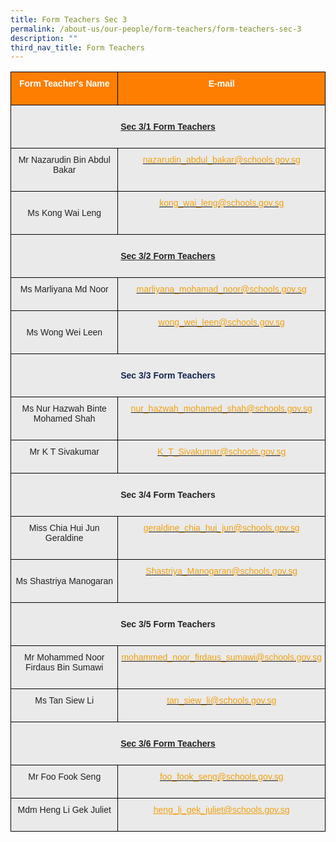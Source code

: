 ```yaml
---
title: Form Teachers Sec 3
permalink: /about-us/our-people/form-teachers/form-teachers-sec-3
description: ""
third_nav_title: Form Teachers
---
```

<style type="text/css">
.tg  {border-collapse:collapse;border-spacing:0;}
.tg td{border-color:black;border-style:solid;border-width:1px;font-family:Arial, sans-serif;font-size:14px;
  overflow:hidden;padding:10px 5px;word-break:normal;}
.tg th{border-color:black;border-style:solid;border-width:1px;font-family:Arial, sans-serif;font-size:14px;
  font-weight:normal;overflow:hidden;padding:10px 5px;word-break:normal;}
.tg .tg-41i5{background-color:#EAEAEA;color:#F2A00F;text-align:center;vertical-align:top}
.tg .tg-pa0n{background-color:#FD7E00;color:#FFF;font-weight:bold;text-align:center;vertical-align:middle}
.tg .tg-ii8k{background-color:#EAEAEA;color:#222;text-align:center;vertical-align:top}
.tg .tg-i8ej{background-color:#EAEAEA;color:#222;font-weight:bold;text-align:center;text-decoration:underline;vertical-align:top}
.tg .tg-t0cp{background-color:#FD7E00;color:#FFF;font-weight:bold;text-align:center;vertical-align:top}
.tg .tg-ku5w{background-color:#EAEAEA;color:#222;text-align:center;vertical-align:middle}
.tg .tg-6vjd{background-color:#EAEAEA;color:#F2A00F;text-align:center;text-decoration:underline;vertical-align:top}
</style>
<table class="tg">
<thead>
  <tr>
    <th class="tg-pa0n" colspan="2"><span style="color:#FFF;background-color:#FD7E00">Form Teacher's Name</span><br><br></th>
    <th class="tg-t0cp"><span style="color:#FFF;background-color:#FD7E00">E-mail</span><br><br></th>
  </tr>
</thead>
<tbody>
  <tr>
    <td class="tg-i8ej" colspan="3"><br><span style="font-weight:bold">Sec 3/1 Form Teachers</span><br><br></td>
  </tr>
  <tr>
    <td class="tg-ii8k" colspan="2"><span style="color:#222;background-color:#EAEAEA">Mr Nazarudin Bin Abdul Bakar</span><br><br></td>
    <td class="tg-41i5"><a href="mailto:nazarudin_abdul_bakar@schools.gov.sg"><span style="text-decoration:none;color:#F2A00F">nazarudin_abdul_bakar@schools.gov.sg</span></a><br></td>
  </tr>
  <tr>
    <td class="tg-ku5w" colspan="2"><span style="color:#222;background-color:#EAEAEA"> </span><br><span style="color:#222;background-color:#EAEAEA">Ms Kong Wai Leng</span><br><br></td>
    <td class="tg-41i5"><a href="mailto:kong_wai_leng@schools.gov.sg"><span style="text-decoration:none;color:#F2A00F">kong_wai_leng@schools.gov.sg</span></a><br></td>
  </tr>
  <tr>
    <td class="tg-i8ej" colspan="3"><br><span style="font-weight:bold">Sec 3/2 Form Teachers</span><br><br></td>
  </tr>
  <tr>
    <td class="tg-ii8k" colspan="2"><span style="color:#222;background-color:#EAEAEA">Ms Marliyana Md Noor</span><br><br></td>
    <td class="tg-41i5"><a href="mailto:marliyana_mohamad_noor@schools.gov.sg"><span style="text-decoration:none;color:#F2A00F">marliyana_mohamad_noor@schools.gov.sg</span></a><br></td>
  </tr>
  <tr>
    <td class="tg-ku5w" colspan="2"><span style="color:#222;background-color:#EAEAEA"> </span><br><span style="color:#222;background-color:#EAEAEA">Ms Wong Wei Leen</span><br><br></td>
    <td class="tg-41i5"><a href="mailto:wong_wei_leen@schools.gov.sg"><span style="text-decoration:none;color:#F2A00F">wong_wei_leen@schools.gov.sg</span></a><br></td>
  </tr>
  <tr>
    <td class="tg-ii8k" colspan="3"><br><span style="font-weight:700;color:#12244F"> <span style="font-weight:bold">Sec 3/3 Form Teachers</span><br><br></td>
  </tr>
  <tr>
    <td class="tg-ii8k" colspan="2"><span style="color:#222;background-color:#EAEAEA">Ms Nur Hazwah Binte Mohamed Shah</span><br><br></td>
    <td class="tg-41i5"><a href="mailto:nur_hazwah_mohamed_shah@schools.gov.sg"><span style="text-decoration:none;color:#F2A00F">nur_hazwah_mohamed_shah@schools.gov.sg</span></a><br></td>
  </tr>
  <tr>
    <td class="tg-ii8k" colspan="2"><span style="color:#222;background-color:#EAEAEA">Mr K T Sivakumar</span><br><br></td>
    <td class="tg-41i5"><a href="mailto:K_T_Sivakumar@schools.gov.sg"><span style="text-decoration:none;color:#F2A00F">K_T_Sivakumar@schools.gov.sg</span></a></td>
  </tr>
  <tr>
    <td class="tg-ii8k" colspan="3"><br><span style="font-weight:bold">Sec 3/4 Form Teachers</span><br><br></td>
  </tr>
  <tr>
    <td class="tg-ii8k" colspan="2"><span style="color:#222;background-color:#EAEAEA">Miss Chia Hui Jun Geraldine</span><br><br></td>
    <td class="tg-41i5"><a href="mailto:geraldine_chia_hui_jun@schools.gov.sg"><span style="text-decoration:none;color:#F2A00F">geraldine_chia_hui_jun@schools.gov.sg</span></a><br></td>
  </tr>
  <tr>
    <td class="tg-ku5w" colspan="2"><span style="color:#222;background-color:#EAEAEA"> </span><br><span style="color:#222;background-color:#EAEAEA">Ms Shastriya Manogaran</span><br><br></td>
    <td class="tg-41i5"><a href="mailto:Shastriya_Manogaran@schools.gov.sg"><span style="text-decoration:none;color:#F2A00F">Shastriya_Manogaran@schools.gov.sg</span></a><br></td>
  </tr>
  <tr>
    <td class="tg-ii8k" colspan="3"><br><span style="font-weight:bold">Sec 3/5 Form Teachers</span><br><br></td>
  </tr>
  <tr>
    <td class="tg-ii8k" colspan="2"><span style="color:#222;background-color:#EAEAEA">Mr Mohammed Noor Firdaus Bin Sumawi</span><br><br></td>
    <td class="tg-41i5"><a href="mailto:mohammed_noor_firdaus_sumawi@schools.gov.sg"><span style="text-decoration:none;color:#F2A00F">mohammed_noor_firdaus_sumawi@schools.gov.sg</span></a><br></td>
  </tr>
  <tr>
    <td class="tg-ii8k" colspan="2"><span style="color:#222;background-color:#EAEAEA">Ms Tan Siew Li</span><br><br></td>
    <td class="tg-41i5"><a href="mailto:tan_siew_li@schools.gov.sg"><span style="text-decoration:none;color:#F2A00F">tan_siew_li@schools.gov.sg</span></a><br></td>
  </tr>
  <tr>
    <td class="tg-i8ej" colspan="3"><br><span style="font-weight:bold">Sec 3/6 Form Teachers</span><br><br></td>
  </tr>
  <tr>
    <td class="tg-ii8k" colspan="2"><span style="color:#222;background-color:#EAEAEA">Mr Foo Fook Seng</span><br><br></td>
    <td class="tg-41i5"><a href="mailto:foo_fook_seng@schools.gov.sg"><span style="text-decoration:none;color:#F2A00F">foo_fook_seng@schools.gov.sg</span></a><br></td>
  </tr>
  <tr>
    <td class="tg-ii8k" colspan="2"><span style="color:#222;background-color:#EAEAEA">Mdm Heng Li Gek Juliet</span><br><br></td>
    <td class="tg-6vjd"><a href="mailto:heng_li_gek_juliet@schools.gov.sg"><span style="text-decoration:underline;color:#F2A00F">heng_li_gek_juliet@schools.gov.sg</span></a></td>
  </tr>
</tbody>
</table>